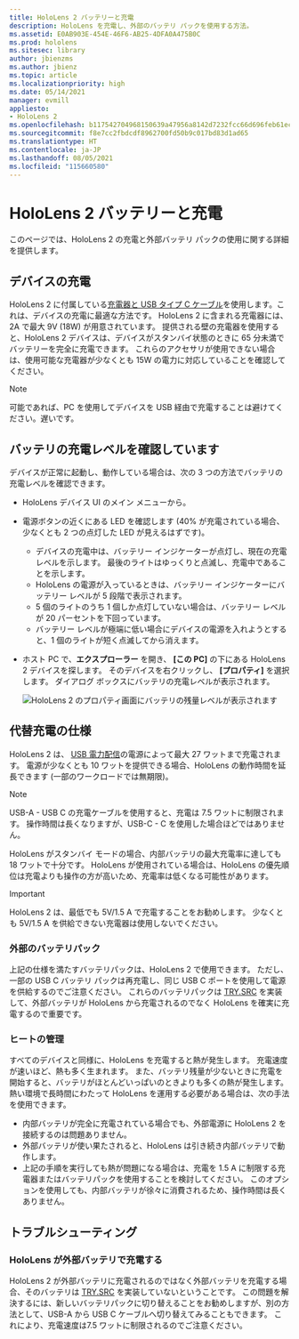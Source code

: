 ```yaml
---
title: HoloLens 2 バッテリーと充電
description: HoloLens を充電し、外部のバッテリ パックを使用する方法。
ms.assetid: E0AB903E-454E-46F6-AB25-4DFA0A475B0C
ms.prod: hololens
ms.sitesec: library
author: jbienzms
ms.author: jbienz
ms.topic: article
ms.localizationpriority: high
ms.date: 05/14/2021
manager: evmill
appliesto:
- HoloLens 2
ms.openlocfilehash: b117542704968150639a47956a8142d7232fcc66d696feb61ec4fffdaa49df59
ms.sourcegitcommit: f8e7cc2fbdcdf8962700fd50b9c017bd83d1ad65
ms.translationtype: HT
ms.contentlocale: ja-JP
ms.lasthandoff: 08/05/2021
ms.locfileid: "115660580"
---
```

# <a name="hololens-2-battery-and-charging"></a>HoloLens 2 バッテリーと充電

このページでは、HoloLens 2 の充電と外部バッテリ パックの使用に関する詳細を提供します。

## <a name="charging-the-device"></a>デバイスの充電

HoloLens 2 に付属している[充電器と USB タイプ C ケーブル](https://www.microsoft.com/en-us/p/microsoft-hololens-2-usb-c-charger-cable/8vj21f2z8pk5?rtc=1)を使用します。これは、デバイスの充電に最適な方法です。 HoloLens 2 に含まれる充電器には、2A で最大 9V (18W) が用意されています。 提供される壁の充電器を使用すると、HoloLens 2 デバイスは、デバイスがスタンバイ状態のときに 65 分未満でバッテリーを完全に充電できます。 これらのアクセサリが使用できない場合は、使用可能な充電器が少なくとも 15W の電力に対応していることを確認してください。

> [!NOTE]
> 可能であれば、PC を使用してデバイスを USB 経由で充電することは避けてください。遅いです。

## <a name="checking-the-battery-charge-level"></a>バッテリの充電レベルを確認しています
デバイスが正常に起動し、動作している場合は、次の 3 つの方法でバッテリの充電レベルを確認できます。

- HoloLens デバイス UI のメイン メニューから。
- 電源ボタンの近くにある LED を確認します (40% が充電されている場合、少なくとも 2 つの点灯した LED が見えるはずです)。
    - デバイスの充電中は、バッテリー インジケーターが点灯し、現在の充電レベルを示します。  最後のライトはゆっくりと点滅し、充電中であることを示します。
    - HoloLens の電源が入っているときは、バッテリー インジケーターにバッテリー レベルが 5 段階で表示されます。
    - 5 個のライトのうち 1 個しか点灯していない場合は、バッテリー レベルが 20 パーセントを下回っています。
    - バッテリー レベルが極端に低い場合にデバイスの電源を入れようとすると、1 個のライトが短く点滅してから消えます。
- ホスト PC で、**エクスプローラー** を開き、 **[この PC]** の下にある HoloLens 2 デバイスを探します。 そのデバイスを右クリックし、 **[プロパティ]** を選択します。 ダイアログ ボックスにバッテリの充電レベルが表示されます。

   ![HoloLens 2 のプロパティ画面にバッテリの残量レベルが表示されます](images/ResetRecovery2.png)

## <a name="alternative-charging-specifications"></a>代替充電の仕様

HoloLens 2 は、 [USB 電力配信](https://www.usb.org/usb-charger-pd)の電源によって最大 27 ワットまで充電されます。 電源が少なくとも 10 ワットを提供できる場合、HoloLens の動作時間を延長できます (一部のワークロードでは無期限)。 

> [!NOTE]
> USB-A - USB C の充電ケーブルを使用すると、充電は 7.5 ワットに制限されます。 操作時間は長くなりますが、USB-C - C を使用した場合ほどではありません。

HoloLens がスタンバイ モードの場合、内部バッテリの最大充電率に達しても 18 ワットで十分です。 HoloLens が使用されている場合は、HoloLens の優先順位は充電よりも操作の方が高いため、充電率は低くなる可能性があります。

> [!IMPORTANT]
> HoloLens 2 は、最低でも 5V/1.5 A で充電することをお勧めします。 少なくとも 5V/1.5 A を供給できない充電器は使用しないでください。 

### <a name="external-battery-packs"></a>外部のバッテリパック

上記の仕様を満たすバッテリパックは、HoloLens 2 で使用できます。 ただし、一部の USB C バッテリ パックは再充電し、同じ USB C ポートを使用して電源を供給するのでご注意ください。 これらのバッテリパックは [TRY.SRC](https://usb.org/document-library/usb-type-cr-cable-and-connector-specification-revision-20) を実装して、外部バッテリが HoloLens から充電されるのでなく HoloLens を確実に充電するので重要です。 

### <a name="managing-heat"></a>ヒートの管理

すべてのデバイスと同様に、HoloLens を充電すると熱が発生します。 充電速度が速いほど、熱も多く生まれます。 また、バッテリ残量が少ないときに充電を開始すると、バッテリがほとんどいっぱいのときよりも多くの熱が発生します。 熱い環境で長時間にわたって HoloLens を運用する必要がある場合は、次の手法を使用できます。

- 内部バッテリが完全に充電されている場合でも、外部電源に HoloLens 2 を接続するのは問題ありません。
- 外部バッテリが使い果たされると、HoloLens は引き続き内部バッテリで動作します。    
- 上記の手順を実行しても熱が問題になる場合は、充電を 1.5 A に制限する充電器またはバッテリパックを使用することを検討してください。 このオプションを使用しても、内部バッテリが徐々に消費されるため、操作時間は長くありません。

## <a name="troubleshooting"></a>トラブルシューティング


### <a name="hololens-charges-external-battery"></a>HoloLens が外部バッテリで充電する
HoloLens 2 が外部バッテリに充電されるのではなく外部バッテリを充電する場合、そのバッテリは [TRY.SRC](https://usb.org/document-library/usb-type-cr-cable-and-connector-specification-revision-20) を実装していないということです。 この問題を解決するには、新しいバッテリパックに切り替えることをお勧めしますが、別の方法として、USB-A から USB C ケーブルへ切り替えてみることもできます。 これにより、充電速度は7.5 ワットに制限されるのでご注意ください。
